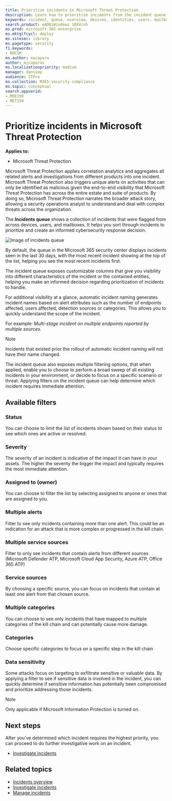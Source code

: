 ```yaml
---
title: Prioritize incidents in Microsoft Threat Protection
description: Learn how to prioritize incidents from the incident queue in Microsoft Threat Protection
keywords: incident, queue, overview, devices, identities, users, mailbox, email, incidents
search.product: eADQiWindows 10XVcnh
ms.prod: microsoft-365-enterprise
ms.mktglfcycl: deploy
ms.sitesec: library
ms.pagetype: security
f1.keywords:
- NOCSH
ms.author: macapara
author: mjcaparas
ms.localizationpriority: medium
manager: dansimp
audience: ITPro
ms.collection: M365-security-compliance 
ms.topic: conceptual
search.appverid: 
- MOE150
- MET150
---
```


# Prioritize incidents in Microsoft Threat Protection

**Applies to:**
- Microsoft Threat Protection



Microsoft Threat Protection applies correlation analytics and aggregates all related alerts and investigations from different products into one incident. Microsoft Threat Protection also triggers unique alerts on activities that can only be identified as malicious given the end-to-end visibility that Microsoft Threat Protection has across the entire estate and suite of products. By doing so, Microsoft Threat Protection narrates the broader attack story, allowing a security operations analyst to understand and deal with complex threats across the organization.


The **Incidents queue** shows a collection of incidents that were flagged from across devices, users, and mailboxes. It helps you sort through incidents to prioritize and create an informed cybersecurity response decision.


![Image of incidents queue](../../media/incidents-queue.png) 

By default, the queue in the Microsoft 365 security center displays incidents seen in the last 30 days, with the most recent incident showing at the top of the list, helping you see the most recent incidents first.

The incident queue exposes customizable columns that give you visibility into different characteristics of the incident or the contained entities, helping you make an informed decision regarding prioritization of incidents to handle.

For additional visibility at a glance, automatic incident naming generates incident names based on alert attributes such as the number of endpoints affected, users affected, detection sources or categories. This allows you to quickly understand the scope of the incident.

For example: *Multi-stage incident on multiple endpoints reported by multiple sources.*

> [!NOTE]
> Incidents that existed prior the rollout of automatic incident naming will not have their name changed.

The incident queue also exposes multiple filtering options, that when applied, enable you to choose to perform a broad sweep of all existing incidents in your environment, or decide to focus on a specific scenario or threat. Applying filters on the incident queue can help determine which incident requires immediate attention. 

## Available filters

### Status
You can choose to limit the list of incidents shown based on their status to see which ones are active or resolved.

### Severity
The severity of an incident is indicative of the impact it can have in your assets. The higher the severity the bigger the impact and typically requires the most immediate attention. 

### Assigned to (owner)
You can choose to filter the list by selecting assigned to anyone or ones that are assigned to you.

### Multiple alerts 
Filter to see only incidents containing more than one alert. This could be an indication for an attack that is more complex or progressed in the kill chain. 


### Multiple service sources 
Filter to only see incidents that contain alerts from different sources (Microsoft Defender ATP, Microsoft Cloud App Security, Azure ATP, Office 365 ATP)
### Service sources
By choosing a specific source, you can focus on incidents that contain at least one alert from that chosen source. 

### Multiple categories 
You can choose to see only incidents that have mapped to multiple categories of the kill chain and can potentially cause more damage. 

### Categories
Choose specific categories to focus on a specific step in the kill chain

### Data sensitivity
Some attacks focus on targeting to exfiltrate sensitive or valuable data. By applying a filter to see if sensitive data is involved in the incident, you can quickly determine if sensitive information has potentially been compromised and prioritize addressing those incidents.

>[!NOTE]
>Only applicable if Microsoft Information Protection is turned on.


## Next steps
After you've determined which incident requires the highest priority, you can proceed to do further investigative work on an incident.
- [Investigate incidents](investigate-incidents.md)


## Related topics
- [Incidents overview](incidents-overview.md)
- [Investigate incidents](investigate-incidents.md)
- [Manage incidents](manage-incidents.md)
